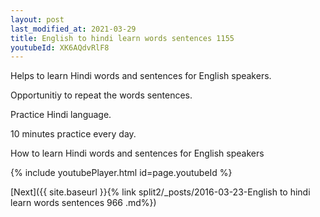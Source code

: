 ```yaml
---
layout: post
last_modified_at: 2021-03-29
title: English to hindi learn words sentences 1155 
youtubeId: XK6AQdvRlF8
---
```

 
 
Helps to learn Hindi words and sentences for English speakers.

Opportunitiy to repeat the words sentences. 

Practice Hindi language. 
 
10 minutes practice every day. 
 
How to learn Hindi words and sentences for English speakers 
 
{% include youtubePlayer.html id=page.youtubeId %}
 
 
[Next]({{ site.baseurl }}{% link  split2/_posts/2016-03-23-English to hindi learn words sentences 966 .md%})
 
